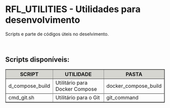 # RFL_UTILITIES - Utilidades para desenvolvimento
Scripts e parte de códigos úteis no deselvimento.

<br>

## Scripts disponíveis:


<table border="1" style="width: 100%">
    <thead>
        <tr>
            <th style="width: 25%; background-color: #d6d6d1">SCRIPT</th> 
            <th style="width: 45%; background-color: #d6d6d1">UTILIDADE</th> <th style="width: 30%; background-color: #d6d6d1">PASTA</th>
        <tr>
    </thead>
    <tbody>
        <tr> 
            <td>d_compose_build</td> <td>Utilitário para Docker Compose</td> <td>docker_compose_build</td>
        <tr>
        <tr>
            <td>cmd_git.sh</td> <td>Utilitário para o Git</td> <td>git_command</td>
        <tr>
    </tbody>
</table>


